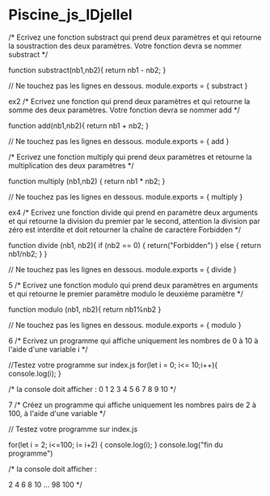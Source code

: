 # Piscine_js_IDjellel
/* Ecrivez une fonction substract qui prend deux paramètres et qui retourne la soustraction des deux paramètres. Votre fonction devra se nommer substract */

function substract(nb1,nb2){
return nb1 - nb2;
}

// Ne touchez pas les lignes en dessous.
module.exports = {
  substract
}

ex2
/* Ecrivez une fonction qui prend deux paramètres et qui retourne la somme des deux paramètres. Votre fonction devra se nommer add */

function add(nb1,nb2){
return nb1 + nb2;
}

// Ne touchez pas les lignes en dessous.
module.exports = {
  add
}

/* Ecrivez une fonction multiply qui prend deux paramètres et retourne la multiplication des deux paramètres */


function multiply (nb1,nb2) {
return nb1 * nb2; 
}

// Ne touchez pas les lignes en dessous.
module.exports = {
  multiply
}

ex4
/* Ecrivez une fonction divide qui prend en paramètre deux arguments et qui retourne la division du premier par le second, attention la division par zéro est interdite et doit retourner la chaîne de caractère Forbidden */

function divide (nb1, nb2){
if (nb2 == 0) {
  return("Forbidden")
} else {
  return nb1/nb2;
  }
}

// Ne touchez pas les lignes en dessous.
module.exports = {
  divide
}

5
/* Ecrivez une fonction modulo qui prend deux paramètres en arguments et qui retourne le premier paramètre modulo le deuxième paramètre */

function modulo (nb1, nb2){
return nb1%nb2
  }

// Ne touchez pas les lignes en dessous.
module.exports = {
  modulo
}

6
/* Ecrivez un programme qui affiche uniquement les nombres de 0 à 10 à l'aide d'une variable i */

//Testez votre programme sur index.js
for(let i = 0; i<= 10;i++){
 console.log(i);
}


/* la console doit afficher  :
0
1
2
3
4
5
6
7
8
9
10
*/

7 
/* Créez un programme qui affiche uniquement les nombres pairs de 2 à 100, à l'aide d'une variable */

// Testez votre programme sur index.js


for(let i = 2; i<=100; i= i+2) {
 console.log(i);
}
console.log("fin du programme")


/* la console doit afficher  :

2
4
6
8
10
...
98
100
*/
